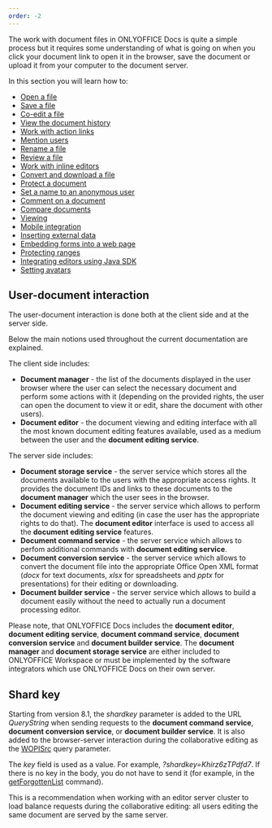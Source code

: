 ```yaml
---
order: -2
---
```



The work with document files in ONLYOFFICE Docs is quite a simple process but it requires some understanding of what is going on when you click your document link to open it in the browser, save the document or upload it from your computer to the document server.

In this section you will learn how to:

* [Open a file](Opening%20file/index.md)
* [Save a file](Saving%20file/index.md)
* [Co-edit a file](Co-editing/index.md)
* [View the document history](Document%20history/index.md)
* [Work with action links](Action%20link/index.md)
* [Mention users](Mentions/index.md)
* [Rename a file](Renaming%20files/index.md)
* [Review a file](Reviewing/index.md)
* [Work with inline editors](Inline%20editors/index.md)
* [Convert and download a file](Converting%20and%20downloading%20file/index.md)
* [Protect a document](Security/index.md)
* [Set a name to an anonymous user](Anonymous%20users/index.md)
* [Comment on a document](Commenting/index.md)
* [Compare documents](Comparing%20documents/index.md)
* [Viewing](Viewing/index.md)
* [Mobile integration](Mobile%20integration/index.md)
* [Inserting external data](Inserting%20external%20data/index.md)
* [Embedding forms into a web page](Embedding%20forms%20into%20a%20web%20page/index.md)
* [Protecting ranges](Protecting%20ranges/index.md)
* [Integrating editors using Java SDK](Integrating%20editors%20using%20Java%20SDK/index.md)
* [Setting avatars](Settings%20avatars/index.md)

## User-document interaction

The user-document interaction is done both at the client side and at the server side.

Below the main notions used throughout the current documentation are explained.

The client side includes:

* **Document manager** - the list of the documents displayed in the user browser where the user can select the necessary document and perform some actions with it (depending on the provided rights, the user can open the document to view it or edit, share the document with other users).
* **Document editor** - the document viewing and editing interface with all the most known document editing features available, used as a medium between the user and the **document editing service**.

The server side includes:

* **Document storage service** - the server service which stores all the documents available to the users with the appropriate access rights. It provides the document IDs and links to these documents to the **document manager** which the user sees in the browser.
* **Document editing service** - the server service which allows to perform the document viewing and editing (in case the user has the appropriate rights to do that). The **document editor** interface is used to access all the **document editing service** features.
* **Document command service** - the server service which allows to perfom additional commands with **document editing service**.
* **Document conversion service** - the server service which allows to convert the document file into the appropriate Office Open XML format (*docx* for text documents, *xlsx* for spreadsheets and *pptx* for presentations) for their editing or downloading.
* **Document builder service** - the server service which allows to build a document easily without the need to actually run a document processing editor.

Please note, that ONLYOFFICE Docs includes the **document editor**, **document editing service**, **document command service**, **document conversion service** and **document builder service**. The **document manager** and **document storage service** are either included to ONLYOFFICE Workspace or must be implemented by the software integrators which use ONLYOFFICE Docs on their own server.

## Shard key

Starting from version 8.1, the *shardkey* parameter is added to the URL *QueryString* when sending requests to the **document command service**, **document conversion service**, or **document builder service**. It is also added to the browser-server interaction during the collaborative editing as the [WOPISrc](../../Using%20WOPI/Overview/index.md#wopisrc) query parameter.

The *key* field is used as a value. For example, *?shardkey=Khirz6zTPdfd7*. If there is no key in the body, you do not have to send it (for example, in the [getForgottenList](../../Additional%20API/Command%20service/getForgottenList/index.md) command).

This is a recommendation when working with an editor server cluster to load balance requests during the collaborative editing: all users editing the same document are served by the same server.
